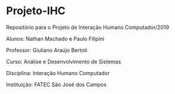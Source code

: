 # Projeto-IHC
Repositório para o Projeto de Interação Humano Computador/2019


Alunos: Nathan Machado e Paulo Filipini

Professor: Giuliano Araújo Bertoti

Curso: Análise e Desenvolvimento de Sistemas

Disciplina: Interação Humano Computador

Instituição: FATEC São José dos Campos
